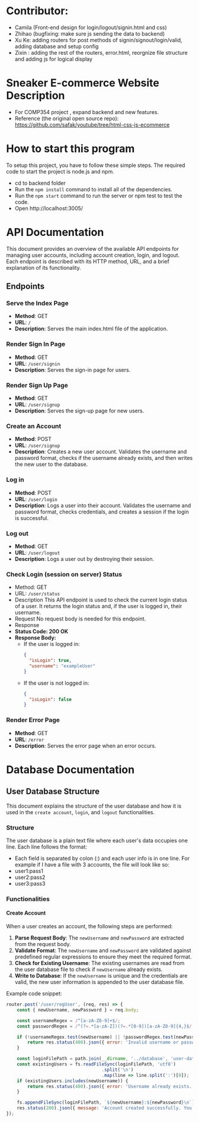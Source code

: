 # Contributor: 
- Camila (Front-end design for login/logout/signin.html and css)
- Zhihao (bugfixing: make sure js sending the data to backend)
- Xu Ke: adding routers for post methods of signin/signout/login/valid, adding database and setup config
- Zixin : adding the rest of the routers, error.html, reorgnize file structure and adding js for logical display

# Sneaker E-commerce Website Description
- For COMP354 project , expand backend and new features.
- Reference (the original open source repo):
https://github.com/safak/youtube/tree/html-css-js-ecommerce

# How to start this program
To setup this project, you have to follow these simple steps. The required code to start the project is node.js and npm.
- cd to backend folder
- Run the `npm install` command to install all of the dependencies.
- Run the `npm start` command to run the server or npm test to test the code.
- Open http://localhost:3005/

# API Documentation

This document provides an overview of the available API endpoints for managing user accounts, including account creation, login, and logout. Each endpoint is described with its HTTP method, URL, and a brief explanation of its functionality.

## Endpoints

### Serve the Index Page
- **Method**: GET  
- **URL**: `/`  
- **Description**: Serves the main index.html file of the application.  

### Render Sign In Page
- **Method**: GET  
- **URL**: `/user/signin`  
- **Description**: Serves the sign-in page for users.  



### Render Sign Up Page
- **Method**: GET  
- **URL**: `/user/signup`  
- **Description**: Serves the sign-up page for new users.  


### Create an Account
- **Method**: POST
- **URL**: `/user/signup`
- **Description**: Creates a new user account. Validates the username and password format, checks if the username already exists, and then writes the new user to the database.

### Log in 
- **Method**: POST
- **URL**: `/user/login`
- **Description**: Logs a user into their account. Validates the username and password format, checks credentials, and creates a session if the login is successful.

### Log out
- **Method**: GET
- **URL**: `/user/logout`
- **Description**: Logs a user out by destroying their session. 
### Check Login (session on server) Status
- Method: GET
- URL: `/user/status`
- Description
This API endpoint is used to check the current login status of a user. It returns the login status and, if the user is logged in, their username.
- Request
No request body is needed for this endpoint.
-  Response
- **Status Code: 200 OK**
- **Response Body:**
    - If the user is logged in:
      ```json
      {
        "isLogin": true,
        "username": "exampleUser"
      }
      ```
    - If the user is not logged in:
      ```json
      {
        "isLogin": false
      }
      ```

### Render Error Page
- **Method**: GET  
- **URL**: `/error`  
- **Description**: Serves the error page when an error occurs.  



# Database Documentation
## User Database Structure

This document explains the structure of the user database and how it is used in the `create account`, `login`, and `logout` functionalities.

### Structure

The user database is a plain text file where each user's data occupies one line. Each line follows the format:
- Each field is separated by colon (:) and each user info is in one line.
For example if I have a file with 3 accounts, the file will look like so:
- user1:pass1 
- user2:pass2 
- user3:pass3

### Functionalities

#### Create Account

When a user creates an account, the following steps are performed:

1. **Parse Request Body**: The `newUsername` and `newPassword` are extracted from the request body.
2. **Validate Format**: The `newUsername` and `newPassword` are validated against predefined regular expressions to ensure they meet the required format.
3. **Check for Existing Username**: The existing usernames are read from the user database file to check if `newUsername` already exists.
4. **Write to Database**: If the `newUsername` is unique and the credentials are valid, the new user information is appended to the user database file.

Example code snippet:

```js
router.post('/user/regUser', (req, res) => {
    const { newUsername, newPassword } = req.body;

    const usernameRegex = /^[a-zA-Z0-9]+$/;
    const passwordRegex = /^(?=.*[a-zA-Z])(?=.*[0-9])[a-zA-Z0-9]{4,}$/;

    if (!usernameRegex.test(newUsername) || !passwordRegex.test(newPassword)) {
        return res.status(400).json({ error: 'Invalid username or password format.' });
    }

    const loginFilePath = path.join(__dirname, '../database', 'user-database.txt')
    const existingUsers = fs.readFileSync(loginFilePath, 'utf8')
                                    .split('\n')
                                    .map(line => line.split(':')[0]);
    if (existingUsers.includes(newUsername)) {
        return res.status(400).json({ error: 'Username already exists. Please choose another one.' });
    }

    fs.appendFileSync(loginFilePath, `${newUsername}:${newPassword}\n`);
    res.status(200).json({ message: 'Account created successfully. You can now log in.' });
});

